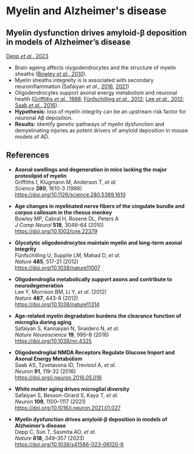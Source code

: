 # Myelin and Alzheimer's disease

## Myelin dysfunction drives amyloid-β deposition in models of Alzheimer’s disease

[Depp _et al._, 2023](#depp2023myelin)

- Brain ageing affects olygodendrocytes and the structure of myelin sheaths 
  ([Bowley _et al._, 2010](#bowley2010age)).
- Myelin sheaths integreity is is associated with secondary neuroinflammation 
  (Safaiyan _et al._, [2016](#safaiyan2016age), [2021](#safaiyan2021white))
- Oligodendrocytes support axonal energy metabolism and neuronal health 
  ([Griffiths _et al._, 1998](griffiths1998axonal); [Fünfschilling _et al._, 2012](#funfschilling2012glycolytic); 
  [Lee _et al._, 2012](#lee2012oligodendroglia); [Saab _et al._, 2016](#saab2016oligodendroglial)).
- **Hypothesis:** loss of myelin integrity can be an upstream risk factor for neuronal Aβ deposition.
- **Results:** identify genetic pathways of myelin dysfunction and demyelinating injuries as potent drivers of amyloid deposition in mouse models of AD.


## References

- <b id="griffiths1998axonal"></b>
  **Axonal swellings and degeneration in mice lacking the major proteolipid of myelin** <br />
  Griffiths I, Klugmann M, Anderson T, _et al._ <br />
  _Science_ **280**, 1610-3 (1998) <br />
  https://doi.org/10.1126/science.280.5369.1610

- <b id="bowley2010age"></b>
  **Age changes in myelinated nerve fibers of the cingulate bundle and corpus callosum in the rhesus monkey** <br/>
  Bowley MP, Cabral H, Rosene DL, Peters A <br />
  _J Comp Neurol_ **518**, 3046–64 (2010) <br />
  https://doi.org/10.1002/cne.22379

- <b id="funfschilling2012glycolytic"></b>
  **Glycolytic oligodendrocytes maintain myelin and long-term axonal integrity** <br />
  Fünfschilling U, Supplie LM, Mahad D, _et al._ <br />
  _Nature_ **485**, 517-21 (2012) <br />
  https://doi.org/10.1038/nature11007

- <b id="lee2012oligodendroglia"></b>
  **Oligodendroglia metabolically support axons and contribute to neurodegeneration** <br />
  Lee Y, Morrison BM, Li Y, _et al._ (2012) <br />
  _Nature_ **487**, 443-8 (2012) <br />
  https://doi.org/10.1038/nature11314

- <b id="safaiyan2016age"></b>
  **Age-related myelin degradation burdens the clearance function of microglia during aging** <br />
  Safaiyan S, Kannaiyan N, Snaidero N, _et al._ <br />
  _Nature Neuroscience_ **19**, 995–8 (2016) <br />
  https://doi.org/10.1038/nn.4325
  
- <b id="saab2016oligodendroglial"></b>
  **Oligodendroglial NMDA Receptors Regulate Glucose Import and Axonal Energy Metabolism** <br />
  Saab AS, Tzvetavona ID, Trevisiol A, _et al._ <br />
  _Neuron_ **91**, 119-32 (2016) <br />
  https://doi.org/j.neuron.2016.05.016
  
- <b id="safaiyan2021white"></b>
  **White matter aging drives microglial diversity** <br />
  Safaiyan S, Besson-Girard S, Kaya T, _et al._ <br />
  _Neuron_ **109**, 1100–1117 (2021) <br />
  https://doi.org/10.1016/j.neuron.2021.01.027

- <b id="depp2023myelin"></b>
  **Myelin dysfunction drives amyloid-β deposition in models of Alzheimer’s disease** <br />
  Depp C, Sun T, Sasmita AO, _et al._ <br />
  _Nature_ **618**, 349–357 (2023) <br />
  https://doi.org/10.1038/s41586-023-06120-6
